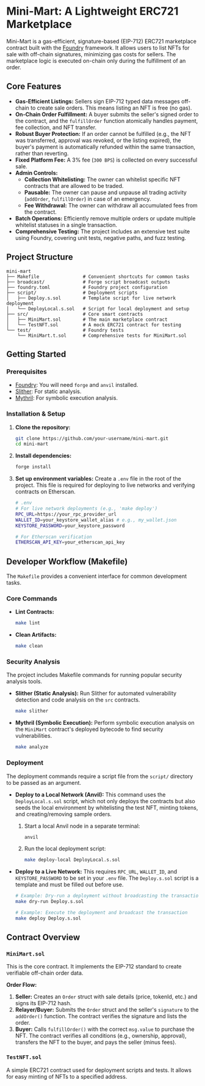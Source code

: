 # Mini-Mart: A Lightweight ERC721 Marketplace

Mini-Mart is a gas-efficient, signature-based (EIP-712) ERC721 marketplace contract built with the [Foundry](https://github.com/foundry-rs/foundry) framework. It allows users to list NFTs for sale with off-chain signatures, minimizing gas costs for sellers. The marketplace logic is executed on-chain only during the fulfillment of an order.

## Core Features

*   **Gas-Efficient Listings:** Sellers sign EIP-712 typed data messages off-chain to create sale orders. This means listing an NFT is free (no gas).
*   **On-Chain Order Fulfillment:** A buyer submits the seller's signed order to the contract, and the `fulfillOrder` function atomically handles payment, fee collection, and NFT transfer.
*   **Robust Buyer Protection:** If an order cannot be fulfilled (e.g., the NFT was transferred, approval was revoked, or the listing expired), the buyer's payment is automatically refunded within the same transaction, rather than reverting.
*   **Fixed Platform Fee:** A 3% fee (`300 BPS`) is collected on every successful sale.
*   **Admin Controls:**
    *   **Collection Whitelisting:** The owner can whitelist specific NFT contracts that are allowed to be traded.
    *   **Pausable:** The owner can pause and unpause all trading activity (`addOrder`, `fulfillOrder`) in case of an emergency.
    *   **Fee Withdrawal:** The owner can withdraw all accumulated fees from the contract.
*   **Batch Operations:** Efficiently remove multiple orders or update multiple whitelist statuses in a single transaction.
*   **Comprehensive Testing:** The project includes an extensive test suite using Foundry, covering unit tests, negative paths, and fuzz testing.

## Project Structure

```
mini-mart
├── Makefile                # Convenient shortcuts for common tasks
├── broadcast/              # Forge script broadcast outputs
├── foundry.toml            # Foundry project configuration
├── script/                 # Deployment scripts
│   ├── Deploy.s.sol        # Template script for live network deployment
│   └── DeployLocal.s.sol   # Script for local deployment and setup
├── src/                    # Core smart contracts
│   ├── MiniMart.sol        # The main marketplace contract
│   └── TestNFT.sol         # A mock ERC721 contract for testing
└── test/                   # Foundry tests
    └── MiniMart.t.sol      # Comprehensive tests for MiniMart.sol
```

## Getting Started

### Prerequisites

*   [Foundry](https://book.getfoundry.sh/getting-started/installation): You will need `forge` and `anvil` installed.
*   [Slither](https://github.com/crytic/slither): For static analysis.
*   [Mythril](https://github.com/Consensys/mythril): For symbolic execution analysis.

### Installation & Setup

1.  **Clone the repository:**
    ```bash
    git clone https://github.com/your-username/mini-mart.git
    cd mini-mart
    ```

2.  **Install dependencies:**
    ```bash
    forge install
    ```

3.  **Set up environment variables:**
    Create a `.env` file in the root of the project. This file is required for deploying to live networks and verifying contracts on Etherscan.

    ```sh
    # .env
    # For live network deployments (e.g., 'make deploy')
    RPC_URL=https://your_rpc_provider_url
    WALLET_ID=your_keystore_wallet_alias # e.g., my_wallet.json
    KEYSTORE_PASSWORD=your_keystore_password

    # For Etherscan verification
    ETHERSCAN_API_KEY=your_etherscan_api_key
    ```

## Developer Workflow (Makefile)

The `Makefile` provides a convenient interface for common development tasks.

### Core Commands

*   **Lint Contracts:**
    ```bash
    make lint
    ```

*   **Clean Artifacts:**
    ```bash
    make clean
    ```

### Security Analysis

The project includes Makefile commands for running popular security analysis tools.

*   **Slither (Static Analysis):**
    Run Slither for automated vulnerability detection and code analysis on the `src` contracts.
    ```bash
    make slither
    ```

*   **Mythril (Symbolic Execution):**
    Perform symbolic execution analysis on the `MiniMart` contract's deployed bytecode to find security vulnerabilities.
    ```bash
    make analyze
    ```

### Deployment

The deployment commands require a script file from the `script/` directory to be passed as an argument.

*   **Deploy to a Local Network (Anvil):**
    This command uses the `DeployLocal.s.sol` script, which not only deploys the contracts but also seeds the local environment by whitelisting the test NFT, minting tokens, and creating/removing sample orders.

    1.  Start a local Anvil node in a separate terminal:
        ```bash
        anvil
        ```
    2.  Run the local deployment script:
        ```bash
        make deploy-local DeployLocal.s.sol
        ```

*   **Deploy to a Live Network:**
    This requires `RPC_URL`, `WALLET_ID`, and `KEYSTORE_PASSWORD` to be set in your `.env` file. The `Deploy.s.sol` script is a template and must be filled out before use.

    ```bash
    # Example: Dry-run a deployment without broadcasting the transaction
    make dry-run Deploy.s.sol

    # Example: Execute the deployment and broadcast the transaction
    make deploy Deploy.s.sol
    ```


## Contract Overview

### `MiniMart.sol`

This is the core contract. It implements the EIP-712 standard to create verifiable off-chain order data.

**Order Flow:**
1.  **Seller:** Creates an `Order` struct with sale details (price, tokenId, etc.) and signs its EIP-712 hash.
2.  **Relayer/Buyer:** Submits the `Order` struct and the seller's `signature` to the `addOrder()` function. The contract verifies the signature and lists the order.
3.  **Buyer:** Calls `fulfillOrder()` with the correct `msg.value` to purchase the NFT. The contract verifies all conditions (e.g., ownership, approval), transfers the NFT to the buyer, and pays the seller (minus fees).

### `TestNFT.sol`

A simple ERC721 contract used for deployment scripts and tests. It allows for easy minting of NFTs to a specified address.
